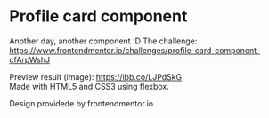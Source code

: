 # Profile card component

Another day, another component :D 
The challenge: https://www.frontendmentor.io/challenges/profile-card-component-cfArpWshJ  
  
Preview result (image): https://ibb.co/LJPdSkG  
Made with HTML5 and CSS3 using flexbox.  
  
Design providede by frontendmentor.io